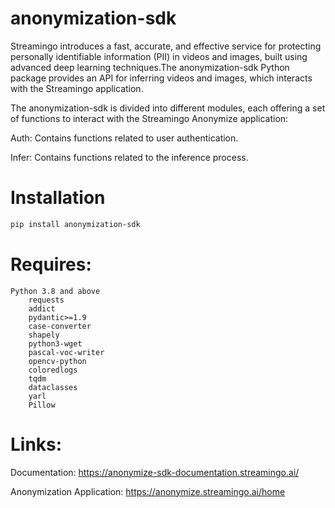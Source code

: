 # anonymization-sdk
Streamingo introduces a fast, accurate, and effective service for protecting personally identifiable information (PII) in videos and images, built using advanced deep learning techniques.The anonymization-sdk Python package provides an API for inferring videos and images, which interacts with the Streamingo application.

The anonymization-sdk is divided into different modules, each offering a set of functions to interact with the Streamingo Anonymize application:

Auth: Contains functions related to user authentication.

Infer: Contains functions related to the inference process.


# Installation
```bash
pip install anonymization-sdk 

```

# Requires:
```
Python 3.8 and above
	requests
	addict
	pydantic>=1.9
	case-converter
	shapely
	python3-wget
	pascal-voc-writer
	opencv-python
	coloredlogs
	tqdm
	dataclasses
	yarl
	Pillow
```


# Links:
Documentation: https://anonymize-sdk-documentation.streamingo.ai/

Anonymization Application: https://anonymize.streamingo.ai/home



